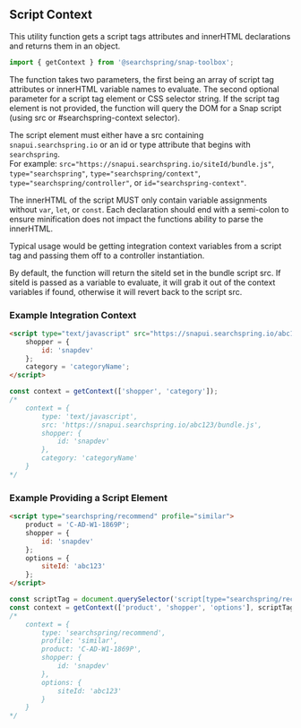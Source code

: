 ## Script Context
This utility function gets a script tags attributes and innerHTML declarations and returns them in an object.

```typescript
import { getContext } from '@searchspring/snap-toolbox';
```

The function takes two parameters, the first being an array of script tag attributes or innerHTML variable names to evaluate. The second optional parameter for a script tag element or CSS selector string. If the script tag element is not provided, the function will query the DOM for a Snap script (using src or #searchspring-context selector).

The script element must either have a src containing `snapui.searchspring.io` or an id or type attribute that begins with `searchspring`.  
For example: `src="https://snapui.searchspring.io/siteId/bundle.js"`, `type="searchspring"`, `type="searchspring/context"`, `type="searchspring/controller"`, or `id="searchspring-context"`.

The innerHTML of the script MUST only contain variable assignments without `var`, `let`, or `const`. Each declaration should end with a semi-colon to ensure minification does not impact the functions ability to parse the innerHTML.

Typical usage would be getting integration context variables from a script tag and passing them off to a controller instantiation.

By default, the function will return the siteId set in the bundle script src. If siteId is passed as a variable to evaluate, it will grab it out of the context variables if found, otherwise it will revert back to the script src. 

### Example Integration Context

```html
<script type="text/javascript" src="https://snapui.searchspring.io/abc123/bundle.js">
	shopper = {
		id: 'snapdev'
	};
	category = 'categoryName';
</script>
```

```typescript
const context = getContext(['shopper', 'category']);
/*
	context = {
		type: 'text/javascript',
		src: 'https://snapui.searchspring.io/abc123/bundle.js',
		shopper: {
			id: 'snapdev'
		},
		category: 'categoryName'
	}
*/
```

### Example Providing a Script Element

```html
<script type="searchspring/recommend" profile="similar">
	product = 'C-AD-W1-1869P';
	shopper = {
		id: 'snapdev'
	};
	options = {
		siteId: 'abc123'
	};
</script>
```

```typescript
const scriptTag = document.querySelector('script[type="searchspring/recommend"');
const context = getContext(['product', 'shopper', 'options'], scriptTag);
/*
	context = {
		type: 'searchspring/recommend',
		profile: 'similar',
		product: 'C-AD-W1-1869P',
		shopper: {
			id: 'snapdev'
		},
		options: {
			siteId: 'abc123'
		}
	}
*/
```